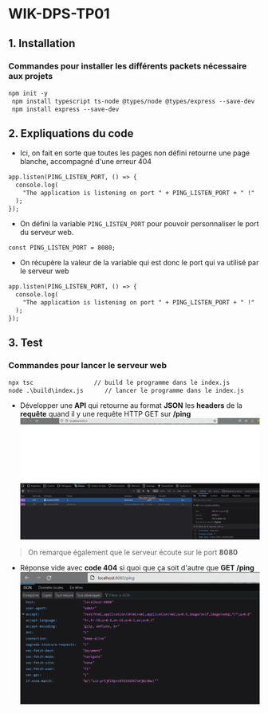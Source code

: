# WIK-DPS-TP01

## 1. Installation

### Commandes pour installer les différents packets nécessaire aux projets

```
npm init -y
 npm install typescript ts-node @types/node @types/express --save-dev
 npm install express --save-dev
```

## 2. Expliquations du code

- Ici, on fait en sorte que toutes les pages non défini retourne une page blanche, accompagné d'une erreur 404

```
app.listen(PING_LISTEN_PORT, () => {
  console.log(
    "The application is listening on port " + PING_LISTEN_PORT + " !"
  );
});
```

- On défini la variable `PING_LISTEN_PORT` pour pouvoir personnaliser le port du serveur web.

```
const PING_LISTEN_PORT = 8080;
```

- On récupère la valeur de la variable qui est donc le port qui va utilisé par le serveur web

```
app.listen(PING_LISTEN_PORT, () => {
  console.log(
    "The application is listening on port " + PING_LISTEN_PORT + " !"
  );
});
```

## 3. Test

### Commandes pour lancer le serveur web

```
npx tsc 	            // build le programme dans le index.js
node .\build\index.js      // lancer le programme dans le index.js
```

- Développer une **API** qui retourne au format **JSON** les **headers** de la **requête** quand il y une requête HTTP GET sur **/ping**
  ![](livrables/a.png)

> On remarque également que le serveur écoute sur le port **8080**

- Réponse vide avec **code 404** si quoi que ça soit d'autre que **GET /ping**
  ![](livrables/ping.png)
